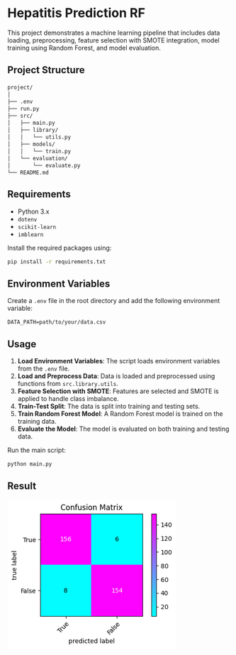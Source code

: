 # Hepatitis Prediction RF

This project demonstrates a machine learning pipeline that includes data loading, preprocessing, feature selection with SMOTE integration, model training using Random Forest, and model evaluation.

## Project Structure

```
project/
│
├── .env
├── run.py
├── src/
│   ├── main.py
│   ├── library/
│   │   └── utils.py
│   ├── models/
│   │   └── train.py
│   └── evaluation/
│       └── evaluate.py
└── README.md
```

## Requirements

- Python 3.x
- `dotenv`
- `scikit-learn`
- `imblearn`

Install the required packages using:

```bash
pip install -r requirements.txt
```

## Environment Variables

Create a `.env` file in the root directory and add the following environment variable:

```
DATA_PATH=path/to/your/data.csv
```

## Usage

1. **Load Environment Variables**: The script loads environment variables from the `.env` file.
2. **Load and Preprocess Data**: Data is loaded and preprocessed using functions from `src.library.utils`.
3. **Feature Selection with SMOTE**: Features are selected and SMOTE is applied to handle class imbalance.
4. **Train-Test Split**: The data is split into training and testing sets.
5. **Train Random Forest Model**: A Random Forest model is trained on the training data.
6. **Evaluate the Model**: The model is evaluated on both training and testing data.

Run the main script:

```bash
python main.py
```

## Result

![Confusion Matrix](confusion_matrix.png "Confusion Matrix")